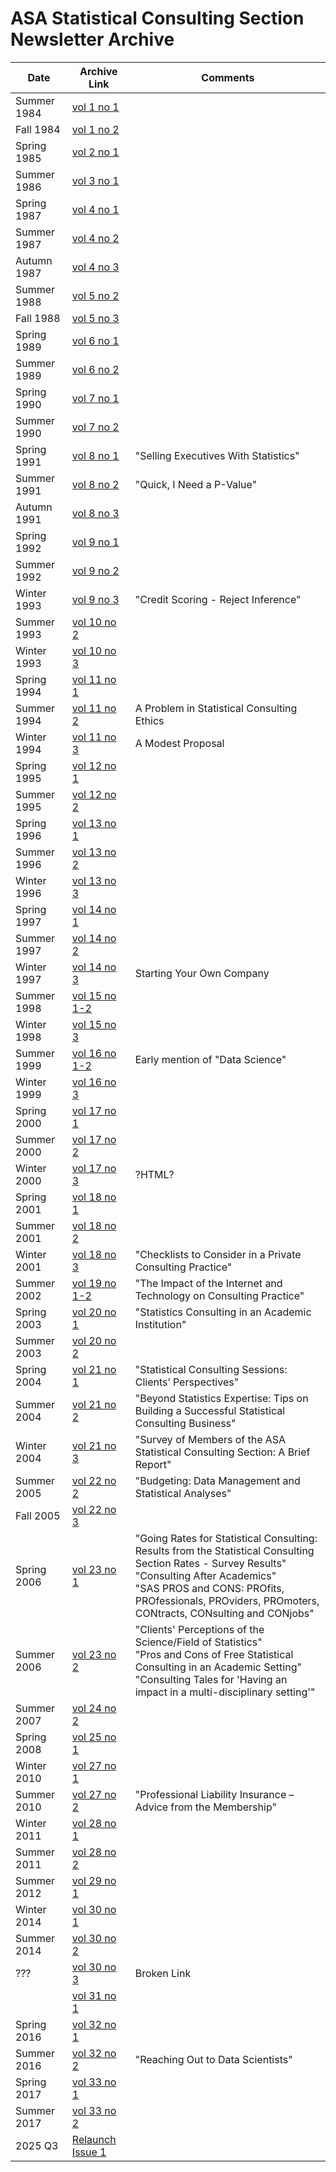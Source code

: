 # ASA Statistical Consulting Section Newsletter Archive 



|Date|Archive Link|Comments|
|---|---|---|
|Summer 1984| [vol 1 no 1](https://web.archive.org/web/20221010212437id_/https://higherlogicdownload.s3.amazonaws.com/AMSTAT/f6e8f6fd-6343-44e2-aa52-8b4e405c5457/UploadedImages/Newsletters/1980s/Stat%20Consulting%20newsletter%201.1%20June%201984.pdf)||
|Fall 1984| [vol 1 no 2](https://web.archive.org/web/20221010212353id_/https://higherlogicdownload.s3.amazonaws.com/AMSTAT/f6e8f6fd-6343-44e2-aa52-8b4e405c5457/UploadedImages/Newsletters/1980s/Stat%20Consulting%20newsletter%201.2%20Fall%201984.pdf) ||
|Spring 1985| [vol 2 no 1](https://web.archive.org/web/20221010212415id_/https://higherlogicdownload.s3.amazonaws.com/AMSTAT/f6e8f6fd-6343-44e2-aa52-8b4e405c5457/UploadedImages/Newsletters/1980s/Stat%20Consulting%20newsletter%202.1%20Spring%201985.pdf) | |
|Summer 1986| [vol 3 no 1](https://web.archive.org/web/20221010212425id_/https://higherlogicdownload.s3.amazonaws.com/AMSTAT/f6e8f6fd-6343-44e2-aa52-8b4e405c5457/UploadedImages/Newsletters/1980s/Stat%20Consulting%20newsletter%203.1%20Spring%201986.pdf)||
|Spring 1987| [vol 4 no 1](https://web.archive.org/web/20221010212443id_/https://higherlogicdownload.s3.amazonaws.com/AMSTAT/f6e8f6fd-6343-44e2-aa52-8b4e405c5457/UploadedImages/Newsletters/1980s/Stat%20Consulting%20newsletter%204.1%20Spring%201987.pdf) ||
|Summer 1987| [vol 4 no 2](https://web.archive.org/web/20221010212438id_/https://higherlogicdownload.s3.amazonaws.com/AMSTAT/f6e8f6fd-6343-44e2-aa52-8b4e405c5457/UploadedImages/Newsletters/1980s/Stat%20Consulting%20newsletter%204.2%20Summer%201987.pdf) ||
|Autumn 1987| [vol 4 no 3](https://web.archive.org/web/20221010212405id_/https://higherlogicdownload.s3.amazonaws.com/AMSTAT/f6e8f6fd-6343-44e2-aa52-8b4e405c5457/UploadedImages/Newsletters/1980s/Stat%20Consulting%20newsletter%204.3%20Autumn%201987.pdf) ||
|Summer 1988| [vol 5 no 2](https://web.archive.org/web/20221010212435id_/https://higherlogicdownload.s3.amazonaws.com/AMSTAT/f6e8f6fd-6343-44e2-aa52-8b4e405c5457/UploadedImages/Newsletters/1980s/Stat%20Consulting%20newsletter%205.2%20Summer%201988.pdf) ||
|Fall 1988| [vol 5 no 3](https://web.archive.org/web/20221010212447id_/https://higherlogicdownload.s3.amazonaws.com/AMSTAT/f6e8f6fd-6343-44e2-aa52-8b4e405c5457/UploadedImages/Newsletters/1980s/Stat%20Consulting%20newsletter%205.3%20Fall%201988.pdf) ||
|Spring 1989| [vol 6 no 1](https://web.archive.org/web/20221010212457id_/https://higherlogicdownload.s3.amazonaws.com/AMSTAT/f6e8f6fd-6343-44e2-aa52-8b4e405c5457/UploadedImages/Newsletters/1980s/Stat%20Consulting%20newsletter%206.1%20Spring%201989.pdf) ||
|Summer 1989| [vol 6 no 2](https://web.archive.org/web/20221010212421id_/https://higherlogicdownload.s3.amazonaws.com/AMSTAT/f6e8f6fd-6343-44e2-aa52-8b4e405c5457/UploadedImages/Newsletters/1980s/Stat%20Consulting%20newsletter%206.2%20Summer%201989.pdf) || 
|Spring 1990| [vol 7 no 1](https://web.archive.org/web/20221010212429id_/https://higherlogicdownload.s3.amazonaws.com/AMSTAT/f6e8f6fd-6343-44e2-aa52-8b4e405c5457/UploadedImages/Newsletters/1990s/Stat%20Consulting%20newsletter%207.1%20Spring%201990.pdf)|
|Summer 1990 | [vol 7 no 2](https://web.archive.org/web/20221010212351id_/https://higherlogicdownload.s3.amazonaws.com/AMSTAT/f6e8f6fd-6343-44e2-aa52-8b4e405c5457/UploadedImages/Newsletters/1990s/Stat%20Consulting%20newsletter%207.2%20Summer%201990.pdf) ||
|Spring 1991 | [vol 8 no 1](https://web.archive.org/web/20221010212427/https://higherlogicdownload.s3.amazonaws.com/AMSTAT/f6e8f6fd-6343-44e2-aa52-8b4e405c5457/UploadedImages/Newsletters/1990s/Stat%20Consulting%20newsletter%208.1%20Spring%201991.pdf) |"Selling Executives With Statistics"|
|Summer 1991 | [vol 8 no 2](https://web.archive.org/web/20221010212409id_/https://higherlogicdownload.s3.amazonaws.com/AMSTAT/f6e8f6fd-6343-44e2-aa52-8b4e405c5457/UploadedImages/Newsletters/1990s/Stat%20Consulting%20newsletter%208.2%20Summer%201991.pdf) | "Quick, I Need a P-Value" |
|Autumn 1991 | [vol 8 no 3](https://web.archive.org/web/20221010212456id_/https://higherlogicdownload.s3.amazonaws.com/AMSTAT/f6e8f6fd-6343-44e2-aa52-8b4e405c5457/UploadedImages/Newsletters/1990s/Stat%20Consulting%20newsletter%208.3%20Autumn%201991.pdf) | |
|Spring 1992 | [vol 9 no 1](https://web.archive.org/web/20221010212355id_/https://higherlogicdownload.s3.amazonaws.com/AMSTAT/f6e8f6fd-6343-44e2-aa52-8b4e405c5457/UploadedImages/Newsletters/1990s/Stat%20Consulting%20newsletter%209.1%20Spring%201992.pdf) | |
|Summer 1992 | [vol 9 no 2](https://web.archive.org/web/20221010212422id_/https://higherlogicdownload.s3.amazonaws.com/AMSTAT/f6e8f6fd-6343-44e2-aa52-8b4e405c5457/UploadedImages/Newsletters/1990s/Stat%20Consulting%20newsletter%209.2%20Summer%201992.pdf) | |
|Winter 1993 | [vol 9 no 3](https://web.archive.org/web/20221010212444id_/https://higherlogicdownload.s3.amazonaws.com/AMSTAT/f6e8f6fd-6343-44e2-aa52-8b4e405c5457/UploadedImages/Newsletters/1990s/Stat%20Consulting%20newsletter%209.3%20Winter%201993.pdf) | "Credit Scoring - Reject Inference" |
|Summer 1993 | [vol 10 no 2](https://web.archive.org/web/20221010223520id_/https://higherlogicdownload.s3.amazonaws.com/AMSTAT/f6e8f6fd-6343-44e2-aa52-8b4e405c5457/UploadedImages/Newsletters/1990s/Stat%20Consulting%20newsletter%2010.2%20Summer%201993.pdf) | |
|Winter 1993 | [vol 10 no 3](https://web.archive.org/web/20221010212522id_/https://higherlogicdownload.s3.amazonaws.com/AMSTAT/f6e8f6fd-6343-44e2-aa52-8b4e405c5457/UploadedImages/Newsletters/1990s/Stat%20Consulting%20newsletter%2010.3%20Winter%201993.pdf) | |
|Spring 1994 | [vol 11 no 1](https://web.archive.org/web/20221010212402id_/https://higherlogicdownload.s3.amazonaws.com/AMSTAT/f6e8f6fd-6343-44e2-aa52-8b4e405c5457/UploadedImages/Newsletters/1990s/Stat%20Consulting%20newsletter%2011.1%20Spring%201994.pdf) | |
|Summer 1994 | [vol 11 no 2](https://web.archive.org/web/20221010212503id_/https://higherlogicdownload.s3.amazonaws.com/AMSTAT/f6e8f6fd-6343-44e2-aa52-8b4e405c5457/UploadedImages/Newsletters/1990s/Stat%20Consulting%20newsletter%2011.2%20Summer%201994.pdf) | A Problem in Statistical Consulting Ethics|
|Winter 1994 | [vol 11 no 3](https://web.archive.org/web/20221010212423id_/https://higherlogicdownload.s3.amazonaws.com/AMSTAT/f6e8f6fd-6343-44e2-aa52-8b4e405c5457/UploadedImages/Newsletters/1990s/Stat%20Consulting%20newsletter%2011.3%20Winter%201994.pdf) |A Modest Proposal|
|Spring 1995 | [vol 12 no 1](https://web.archive.org/web/20070331051646id_/http://www.amstat.org:80/sections/cnsl/newsletter/pdf_archive/vol12no1.pdf) ||
|Summer 1995 | [vol 12 no 2](https://web.archive.org/web/20070331051646id_/http://www.amstat.org:80/sections/cnsl/newsletter/pdf_archive/vol12no2.pdf) ||
|Spring 1996 | [vol 13 no 1](https://web.archive.org/web/20070331051646id_/http://www.amstat.org:80/sections/cnsl/newsletter/pdf_archive/vol13no1.pdf) ||
|Summer 1996 | [vol 13 no 2](https://web.archive.org/web/20070331051646id_/http://www.amstat.org:80/sections/cnsl/newsletter/pdf_archive/vol13no2.pdf) ||
|Winter 1996 | [vol 13 no 3](https://web.archive.org/web/20070331051646id_/http://www.amstat.org:80/sections/cnsl/newsletter/pdf_archive/vol13no3.pdf) ||
|Spring 1997 | [vol 14 no 1](https://web.archive.org/web/20070331051646id_/http://www.amstat.org:80/sections/cnsl/newsletter/pdf_archive/vol14no1.pdf) ||
|Summer 1997 | [vol 14 no 2](https://web.archive.org/web/20070331051646id_/http://www.amstat.org:80/sections/cnsl/newsletter/pdf_archive/vol14no2.pdf) ||
|Winter 1997 | [vol 14 no 3](https://web.archive.org/web/20070331051646id_/http://www.amstat.org:80/sections/cnsl/newsletter/pdf_archive/vol14no3.pdf) | Starting Your Own Company |
|Summer 1998 | [vol 15 no 1-2](https://web.archive.org/web/20070331051646id_/http://www.amstat.org:80/sections/cnsl/newsletter/pdf_archive/vol15no1-2.pdf) ||
|Winter 1998 | [vol 15 no 3](https://web.archive.org/web/20070331051646id_/http://www.amstat.org:80/sections/cnsl/newsletter/pdf_archive/vol15no3.pdf) ||
|Summer 1999 | [vol 16 no 1-2](https://web.archive.org/web/20070331051646id_/http://www.amstat.org:80/sections/cnsl/newsletter/pdf_archive/vol16no1-2.pdf) | Early mention of "Data Science" |
|Winter 1999 | [vol 16 no 3](https://web.archive.org/web/20070331051646id_/http://www.amstat.org:80/sections/cnsl/newsletter/pdf_archive/vol16no3.pdf) |  |
|Spring 2000 | [vol 17 no 1](https://web.archive.org/web/20070331051646id_/http://www.amstat.org:80/sections/cnsl/newsletter/pdf_archive/vol17no1.pdf) ||
|Summer 2000 | [vol 17 no 2](https://web.archive.org/web/20070331051646id_/http://www.amstat.org:80/sections/cnsl/newsletter/pdf_archive/vol17no2.pdf) ||
|Winter 2000 | [vol 17 no 3](https://web.archive.org/web/20080226022338id_/http://www.amstat.org:80/sections/cnsl/newsletter/html_archive/vol17no3.html) | ?HTML? |
|Spring 2001 | [vol 18 no 1](https://web.archive.org/web/20070331051646id_/http://www.amstat.org:80/sections/cnsl/newsletter/pdf_archive/vol18no1.pdf) ||
|Summer 2001 | [vol 18 no 2](https://web.archive.org/web/20070331051646id_/http://www.amstat.org:80/sections/cnsl/newsletter/pdf_archive/vol18no2.pdf) ||
|Winter 2001 | [vol 18 no 3](https://web.archive.org/web/20070331051646id_/http://www.amstat.org:80/sections/cnsl/newsletter/pdf_archive/vol18no3.pdf) | "Checklists to Consider in a Private Consulting Practice" |
|Summer 2002 | [vol 19 no 1-2](https://web.archive.org/web/20070331051646id_/http://www.amstat.org:80/sections/cnsl/newsletter/pdf_archive/vol19no1-2.pdf) | "The Impact of the Internet and Technology on Consulting Practice" |
|Spring 2003 | [vol 20 no 1](https://web.archive.org/web/20070331051646id_/http://www.amstat.org:80/sections/cnsl/newsletter/pdf_archive/vol20no1.pdf) | "Statistics Consulting in an Academic Institution" |
|Summer 2003 | [vol 20 no 2](https://web.archive.org/web/20070331051646id_/http://www.amstat.org:80/sections/cnsl/newsletter/pdf_archive/vol20no2.pdf) ||
|Spring 2004 | [vol 21 no 1](https://web.archive.org/web/20070331051646id_/http://www.amstat.org:80/sections/cnsl/newsletter/pdf_archive/vol21no1.pdf) | "Statistical Consulting Sessions: Clients’ Perspectives" |
|Summer 2004 | [vol 21 no 2](https://web.archive.org/web/20070331051646id_/http://www.amstat.org:80/sections/cnsl/newsletter/pdf_archive/vol21no2.pdf) | "Beyond Statistics Expertise: Tips on Building a Successful Statistical Consulting Business" |
|Winter 2004 |[vol 21 no 3](https://web.archive.org/web/20070331051646id_/http://www.amstat.org:80/sections/cnsl/newsletter/pdf_archive/vol21no3.pdf) | "Survey of Members of the ASA Statistical Consulting Section: A Brief Report" |
|Summer 2005 |[vol 22 no 2](https://web.archive.org/web/20070331051646id_/http://www.amstat.org:80/sections/cnsl/newsletter/pdf_archive/vol22no2.pdf) | "Budgeting: Data Management and Statistical Analyses" |
|Fall 2005 | [vol 22 no 3](https://web.archive.org/web/20070331051646id_/http://www.amstat.org:80/sections/cnsl/newsletter/pdf_archive/vol22no3.pdf) ||
|Spring 2006 | [vol 23 no 1](https://web.archive.org/web/20070331051646id_/http://www.amstat.org:80/sections/cnsl/newsletter/pdf_archive/vol23no1.pdf) | "Going Rates for Statistical Consulting: Results from the Statistical Consulting Section Rates - Survey Results" <br/> "Consulting After Academics" <br/> "SAS PROS and CONS: PROfits, PROfessionals, PROviders, PROmoters, CONtracts, CONsulting and CONjobs" <br/> |
|Summer 2006 | [vol 23 no 2](https://web.archive.org/web/20070331051646id_/http://www.amstat.org:80/sections/cnsl/newsletter/pdf_archive/vol23no2.pdf) | "Clients' Perceptions of the Science/Field of Statistics" <br/> "Pros and Cons of Free Statistical Consulting in an Academic Setting" <br/> "Consulting Tales for 'Having an impact in a multi-disciplinary setting'" |
|Summer 2007 |[vol 24 no 2](https://web.archive.org/web/20220302214037id_/https://www.glaserconsult.com/docs/editorials/vol24no2.pdf) ||
|Spring 2008 |[vol 25 no 1](https://web.archive.org/web/20130307024532id_/http://www.amstat.org/sections/cnsl/newsletter/pdf_archive/vol25no1.pdf) ||
|Winter 2010 |[vol 27 no 1](https://web.archive.org/web/20220307180921id_/https://higherlogicdownload.s3.amazonaws.com/AMSTAT/f6e8f6fd-6343-44e2-aa52-8b4e405c5457/UploadedImages/Newsletters/2010%20v27.1%20CNSL%20Newsletter.pdf) ||
|Summer 2010 |[vol 27 no 2](https://web.archive.org/web/20220307194040id_/https://higherlogicdownload.s3.amazonaws.com/AMSTAT/f6e8f6fd-6343-44e2-aa52-8b4e405c5457/UploadedImages/Newsletters/2010%20v27.2%20CNSL%20Newsletter.pdf) | "Professional Liability Insurance – Advice from the Membership" |
|Winter 2011 |[vol 28 no 1](https://web.archive.org/web/20210331051646id_/https://higherlogicdownload.s3.amazonaws.com/AMSTAT/f6e8f6fd-6343-44e2-aa52-8b4e405c5457/UploadedImages/Newsletters/2011%20v28.1%20CNSL%20Newsletter.pdf) ||
|Summer 2011 | [vol 28 no 2](https://web.archive.org/web/20220307200929id_/https://higherlogicdownload.s3.amazonaws.com/AMSTAT/f6e8f6fd-6343-44e2-aa52-8b4e405c5457/UploadedImages/Newsletters/2011%20v28.2%20CNSL%20Newsletter.pdf) ||
|Summer 2012 | [vol 29 no 1](https://web.archive.org/web/20220307201014id_/https://higherlogicdownload.s3.amazonaws.com/AMSTAT/f6e8f6fd-6343-44e2-aa52-8b4e405c5457/UploadedImages/Newsletters/2012%20v29.1%20CNSL%20Newsletter.pdf) ||
|Winter 2014 | [vol 30 no 1](https://web.archive.org/web/20220307200952id_/https://higherlogicdownload.s3.amazonaws.com/AMSTAT/f6e8f6fd-6343-44e2-aa52-8b4e405c5457/UploadedImages/Newsletters/2014%20v30.1%20CNSL%20Newsletter.pdf) ||
|Summer 2014 | [vol 30 no 2](https://web.archive.org/web/20220307201113id_/https://higherlogicdownload.s3.amazonaws.com/AMSTAT/f6e8f6fd-6343-44e2-aa52-8b4e405c5457/UploadedImages/Newsletters/2014%20v30.2%20CNSL%20Newsletter.pdf) ||
| ??? |[vol 30 no 3](https://web.archive.org/web/20210331051646id_/https://higherlogicdownload.s3.amazonaws.com/AMSTAT/f6e8f6fd-6343-44e2-aa52-8b4e405c5457/UploadedFiles/StatisticalConsultant_v30no3.pdf) | Broken Link |
||[vol 31 no 1](https://web.archive.org/web/20210331051646id_/https://higherlogicdownload.s3.amazonaws.com/AMSTAT/f6e8f6fd-6343-44e2-aa52-8b4e405c5457/UploadedImages/StatisticalConsultant_v31no1.pdf) ||
|Spring 2016 | [vol 32 no 1](https://web.archive.org/web/20210331051646id_/https://higherlogicdownload.s3.amazonaws.com/AMSTAT/f6e8f6fd-6343-44e2-aa52-8b4e405c5457/UploadedImages/StatisticalConsultant_v32no1.pdf) ||
|Summer 2016 | [vol 32 no 2](https://web.archive.org/web/20210331051646id_/https://higherlogicdownload.s3.amazonaws.com/AMSTAT/f6e8f6fd-6343-44e2-aa52-8b4e405c5457/UploadedImages/Newsletters/2000s/StatisticalConsultant_v32no2.pdf)| "Reaching Out to Data Scientists" |
|Spring 2017 | [vol 33 no 1](https://web.archive.org/web/20210331051646id_/https://higherlogicdownload.s3.amazonaws.com/AMSTAT/f6e8f6fd-6343-44e2-aa52-8b4e405c5457/UploadedImages/Newsletters/2000s/StatisticalConsultant_Vol33No1.pdf)||
|Summer 2017 |[vol 33 no 2](https://web.archive.org/web/20220307225503id_/https://higherlogicdownload.s3.amazonaws.com/AMSTAT/f6e8f6fd-6343-44e2-aa52-8b4e405c5457/UploadedImages/Newsletters/2000s/StatisticalConsultant_Vol33No2.pdf)||
|2025 Q3|[Relaunch Issue 1](https://web.archive.org/web/20250719155518/https://higherlogicdownload.s3.amazonaws.com/AMSTAT/b71b969b-ced6-4155-84aa-01981df5d03b_file.pdf?X-Amz-Expires=3600&X-Amz-Security-Token=IQoJb3JpZ2luX2VjEJD%2F%2F%2F%2F%2F%2F%2F%2F%2F%2FwEaCXVzLWVhc3QtMSJHMEUCIQDaJEdhoWoisW7WAI9AFG8cAhDEupnOSgg8A5UmQXKUoAIgIZriGBCDFR38MUMBKDIIWsPNKNeeHqDLEttpL4cyFUAqugUIqf%2F%2F%2F%2F%2F%2F%2F%2F%2F%2FARAAGgwzODAzMzczNDA3MDYiDOK%2FtpPulKRI3Y8g0yqOBdsX43DNqzJtz%2F9ZNr%2BykMjjIYk7DTUNkaj10iSFd9mYSMDFGXqhBoUkyodB81L3vNuRHvAx53hL1k6lA7MvtmbhxlWyO%2BF4r8aE2KbJHxpZtb4GMTVe4lcs31xTKbaZsvPIJFZ%2F6ugAhWNxi0lRi4fkwF1vVxG2aTS2qRu1Lk5NMhpNQH5%2BUv2p95mo2A%2F0E2MNvC0cccu24HCrMw0AnicDyDCd2dtGIGjo%2BHC4I8G9cgxY%2FriOXI5pEqGzsCp32f5uYIlZD0TqkU3N38jmzn5eHz8PHcTr7PIsrERuEDe61vTeNSUixJtXGQnkfUfQryIveeSoJIhrNS4cg8MWitXDm1J%2Fm10wQtfTDTtNQ7VPZRm3%2FUtaydCYZbEj7S39ll3AsU8kTrZDN2AsEnMOecFPQAahze7me6%2FCXkD9Vx3tNsBTcThjm2R7txMxOWcmEYtCvDDtvHmGTf1zGoFAWIVmQsNNLNOhf2bnP0z7%2FS1FcXLAi8GeNXdZR5GwnMFyhaE5ZelbTEabYcA%2BHvULu8kTNrnN4yBi2ugh%2F86Vg5LuO5RL6m7zB9xT3ZuqZc%2BD8EGzy6nsxgKSZ2E7bUN61T0kWi3c4KWbfwNEDBVAbAWIRhFYTXQva%2FlkXwyCgmJAJUw3XbKEgtC%2BS1D8faF0dWaGj4P%2FAPeWuNAazdyRldZ9hnmKWQdEBqygHiBkDBvU4kCiQpu5j6L9%2FBsxcbM15DHknKI0VVzcuJrAsC5YgL26rnpZfB9odLGcWxDYgyNkcl%2BA23PVJJjFJu5I3%2BPvcOQ2FrtphzWXwUnBtH%2BSyZgNMCJkouQ1epjjc785iJ%2F2b%2BpD7LC4Ztoaui4dpL66HvjJ0MSbFo5T9i5TcbWfRzCo8u7DBjqxAQRo%2FLtbJ81%2F3V9NIsOPM1EquVNVQ02yJYa7iYAL9%2BC4DEAqcQ3mQebn%2BoqaqpNkqPd%2F9f7Fz0UmXK7%2FmaLt1h9XHeMcuGT5VKoKIszDGbOTM2sPjy4eMjj0Ebbgq6Ii2vjX9Kpe1JibURuHb%2FTEaAYX%2BhiQAKxUvYSj3AqXloAGDGIjTowGAQvDMzoxad9Q2knGyFKjDT4vuQaBXqxGZeeB2oWwFWyUM8YwEcgHp6wK6w%3D%3D&X-Amz-Algorithm=AWS4-HMAC-SHA256&X-Amz-Credential=ASIAVRDO7IEROOFD7ZC3%2F20250719%2Fus-east-1%2Fs3%2Faws4_request&X-Amz-Date=20250719T155412Z&X-Amz-SignedHeaders=host&X-Amz-Signature=9a859d987b2a65a5c697f6aa026855b9097a3287b29d091a54d258ce4fa4b64a)||


